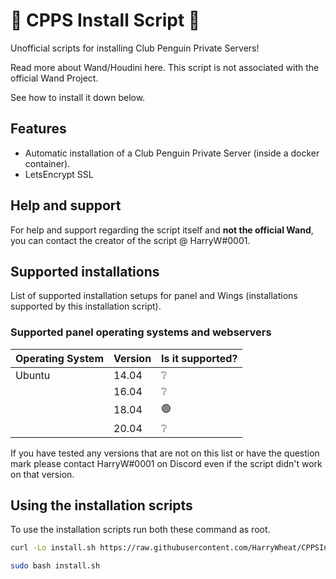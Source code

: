 # 🐧 CPPS Install Script 🐧

Unofficial scripts for installing Club Penguin Private Servers!

Read more about Wand/Houdini here. This script is not associated with the official Wand Project.

See how to install it down below.

## Features

- Automatic installation of a Club Penguin Private Server (inside a docker container).
- LetsEncrypt SSL


## Help and support

For help and support regarding the script itself and **not the official Wand**, you can contact the creator of the script @ HarryW#0001.

## Supported installations

List of supported installation setups for panel and Wings (installations supported by this installation script).

### Supported panel operating systems and webservers

| Operating System | Version | Is it supported?      
| ---------------- | ------- | ------------------
| Ubuntu           | 14.04   | ❔     
|                  | 16.04   | ❔  
|                  | 18.04   | 🟢 
|                  | 20.04   | ❔

If you have tested any versions that are not on this list or have the question mark please contact HarryW#0001 on Discord even if the script didn't work on that version. 

## Using the installation scripts

To use the installation scripts  run  both these command as root.
```bash
curl -Lo install.sh https://raw.githubusercontent.com/HarryWheat/CPPSInstallScript/main/install.sh
```
```bash
sudo bash install.sh
```
